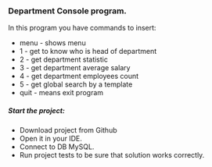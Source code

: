 ### Department Console program. <br>
In this program you have commands to insert: <br>
+ menu - shows menu <br>
+ 1 - get to know who is head of department <br>
+ 2 - get department statistic <br>
+ 3 - get department average salary <br>
+ 4 - get department employees count <br>
+ 5 - get global search by a template <br>
+ quit - means exit program <br>

##### Start the project:
- Download project from Github <br>
- Open it in your IDE. <br>
- Connect to DB MySQL. <br>  
- Run project tests to be sure that solution works correctly. <br>
